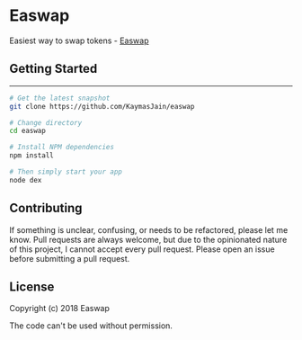 # Easwap
Easiest way to swap tokens - [Easwap](https://easwap.com/)


## Getting Started
---------------

```bash
# Get the latest snapshot
git clone https://github.com/KaymasJain/easwap

# Change directory
cd easwap

# Install NPM dependencies
npm install

# Then simply start your app
node dex
```

## Contributing

If something is unclear, confusing, or needs to be refactored, please let me know.
Pull requests are always welcome, but due to the opinionated nature of this
project, I cannot accept every pull request. Please open an issue before
submitting a pull request.


## License

Copyright (c) 2018 Easwap

The code can't be used without permission.
